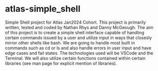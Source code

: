 # atlas-simple_shell
Simple Shell project for Atlas Jan2024 Cohort.
This project is primarily written, tested and coded by Nathan Rhys and Danny McGeough.
The aim of this project is to create a simple shell interface capable of handling certain commands issued by a user and utilize input in ways that closesly mirror other shells like bash.
We are going to handle most built in commands such as cd or ls and also handle errors in user input and have edge cases and fail states.
The technologies used will be VSCode and the Terminal. We will also utilize certain functions contained within certain libraries (see man page for explicit mention of libraries).